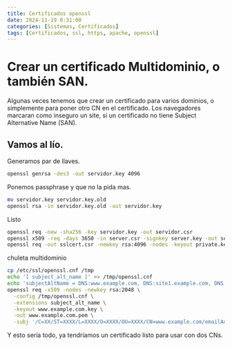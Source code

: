 ```yaml
---
title: Certificados openssl
date: 2024-11-19 0:31:00
categories: [Sistemas, Certificados]
tags: [Certificados, ssl, https, apache, openssl]
---
```

# Crear un certificado Multidominio, o también SAN.

Algunas veces tenemos que crear un certificado para varios dominios, o simplemente para poner otro CN en el certificado. 
Los navegadores marcaran como inseguro un site, si un certificado no tiene Subject Alternative Name (SAN).


## Vamos al lío.

Generamos par de llaves.
```bash
openssl genrsa -des3 -out servidor.key 4096
```

Ponemos passphrase y que no la pida mas.
```bash
mv servidor.key servidor.key.old
openssl rsa -in servidor.key.old -out servidor.key
```

Listo

```bash
openssl req -new -sha256 -key servidor.key -out servidor.csr
openssl x509 -req -days 3650 -in server.csr -signkey server.key -out server.crt
openssl req -out sslcert.csr -newkey rsa:4096 -nodes -keyout private.key -config san.cnf
```

chuleta multidominio

```bash
cp /etc/ssl/openssl.cnf /tmp
echo '[ subject_alt_name ]' >> /tmp/openssl.cnf
echo 'subjectAltName = DNS:www.example.com, DNS:site1.example.com, DNS:site2.example.com' >> /tmp/openssl.cnf
openssl req -x509 -nodes -newkey rsa:2048 \
  -config /tmp/openssl.cnf \
  -extensions subject_alt_name \
  -keyout www.example.com.key \
  -out www.example.com.pem \
  -subj '/C=XX/ST=XXXX/L=XXXX/O=XXXX/OU=XXXX/CN=www.example.com/emailAddress=postmaster@example.com'
```
Y esto sería todo, ya tendríamos un certificado listo para usar con dos CNs.
